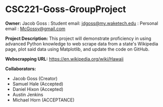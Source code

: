 # CSC221-Goss-GroupProject

__Owner:__ Jacob Goss : Student email: jdgoss@my.waketech.edu : Personal email : McGossy@gmail.com

__Project Description:__ This project will demonstrate proficiency in using advanced Python knowledge to web scrape data from a state's Wikipedia page, plot said data using Matplotlib, and update the code on GitHub.

__Webscrapping URL:__ https://en.wikipedia.org/wiki/Hawaii

__Collaborators:__
* Jacob Goss (Creator)
* Samuel Hale (Accepted)
* Daniel Hixon (Accepted)
* Austin Jenkins
* Michael Horn (ACCEPTANCE)
